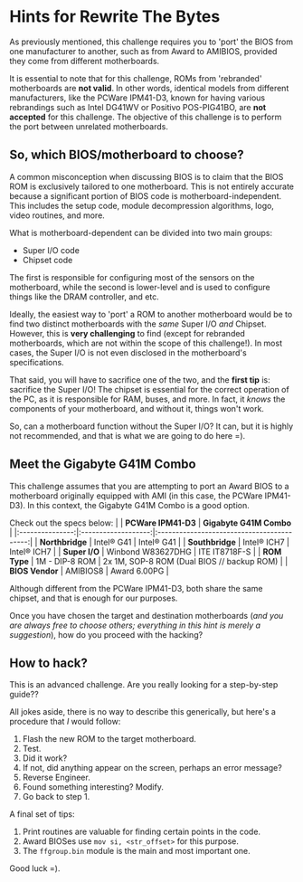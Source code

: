# Hints for Rewrite The Bytes
As previously mentioned, this challenge requires you to 'port' the BIOS from 
one manufacturer to another, such as from Award to AMIBIOS, provided they 
come from different motherboards.

It is essential to note that for this challenge, ROMs from 'rebranded' 
motherboards are **not valid**. In other words, identical models from 
different manufacturers, like the PCWare IPM41-D3, known for having various 
rebrandings such as Intel DG41WV or Positivo POS-PIG41BO, are **not 
accepted** for this challenge. The objective of this challenge is to perform 
the port between unrelated motherboards.

## So, which BIOS/motherboard to choose?
A common misconception when discussing BIOS is to claim that the BIOS ROM is 
exclusively tailored to one motherboard. This is not entirely accurate 
because a significant portion of BIOS code is motherboard-independent. This 
includes the setup code, module decompression algorithms, logo, video 
routines, and more.

What is motherboard-dependent can be divided into two main groups:
- Super I/O code
- Chipset code

The first is responsible for configuring most of the sensors on the 
motherboard, while the second is lower-level and is used to configure things 
like the DRAM controller, and etc.

Ideally, the easiest way to 'port' a ROM to another motherboard would be to 
find two distinct motherboards with the *same* Super I/O *and* Chipset. 
However, this is **very challenging** to find (except for rebranded 
motherboards, which are not within the scope of this challenge!). In most 
cases, the Super I/O is not even disclosed in the motherboard's 
specifications.

That said, you will have to sacrifice one of the two, and the **first tip** 
is: sacrifice the Super I/O!
The chipset is essential for the correct operation of the PC, as it is 
responsible for RAM, buses, and more. In fact, it *knows* the components of 
your motherboard, and without it, things won't work.

So, can a motherboard function without the Super I/O? It can, but it is 
highly not recommended, and that is what we are going to do here =).

## Meet the Gigabyte G41M Combo
This challenge assumes that you are attempting to port an Award BIOS to a 
motherboard originally equipped with AMI (in this case, the PCWare IPM41-D3). 
In this context, the Gigabyte G41M Combo is a good option.

Check out the specs below:
|                 | **PCWare IPM41-D3** |           **Gigabyte G41M Combo**          |
|:---------------:|:-------------------:|:------------------------------------------:|
| **Northbridge** |      Intel® G41     |                 Intel® G41                 |
| **Southbridge** |     Intel® ICH7     |                 Intel® ICH7                |
|  **Super I/O**  |  Winbond W83627DHG  |                ITE IT8718F-S               |
|   **ROM Type**  |    1M - DIP-8 ROM   | 2x 1M, SOP-8 ROM (Dual BIOS // backup ROM) |
| **BIOS Vendor** |       AMIBIOS8      |                Award 6.00PG                |

Although different from the PCWare IPM41-D3, both share the same chipset, and 
that is enough for our purposes.

Once you have chosen the target and destination motherboards (_and you are 
always free to choose others; everything in this hint is merely a 
suggestion_), how do you proceed with the hacking?

## How to hack?
This is an advanced challenge. Are you really looking for a step-by-step 
guide??

All jokes aside, there is no way to describe this generically, but here's a 
procedure that *I* would follow:

1. Flash the new ROM to the target motherboard.
2. Test.
3. Did it work?
4. If not, did anything appear on the screen, perhaps an error message?
5. Reverse Engineer.
6. Found something interesting? Modify.
7. Go back to step 1.

A final set of tips:
1. Print routines are valuable for finding certain points in the code.
2. Award BIOSes use `mov si, <str_offset>` for this purpose.
3. The `ffgroup.bin` module is the main and most important one.

Good luck =).
